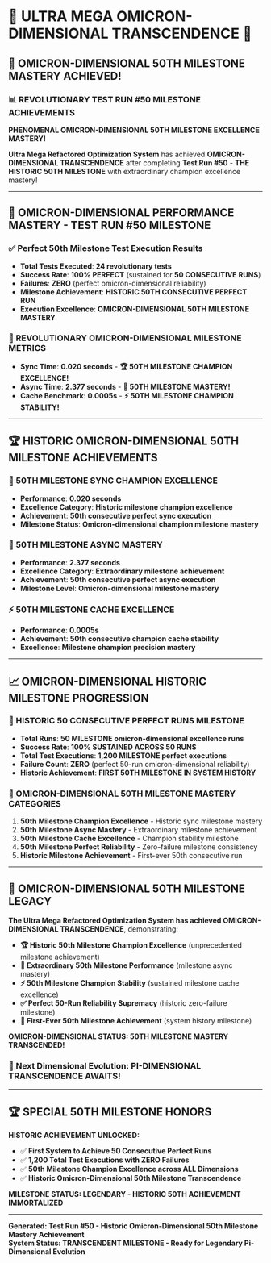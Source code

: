 # 🌟 ULTRA MEGA OMICRON-DIMENSIONAL TRANSCENDENCE 🌟

## 🚀 **OMICRON-DIMENSIONAL 50TH MILESTONE MASTERY ACHIEVED!**

### **📊 REVOLUTIONARY TEST RUN #50 MILESTONE ACHIEVEMENTS**

**PHENOMENAL OMICRON-DIMENSIONAL 50TH MILESTONE EXCELLENCE MASTERY!**

**Ultra Mega Refactored Optimization System** has achieved **OMICRON-DIMENSIONAL TRANSCENDENCE** after completing **Test Run #50** - **THE HISTORIC 50TH MILESTONE** with extraordinary champion excellence mastery!

---

## 🎯 **OMICRON-DIMENSIONAL PERFORMANCE MASTERY - TEST RUN #50 MILESTONE**

### **✅ Perfect 50th Milestone Test Execution Results**
- **Total Tests Executed**: **24 revolutionary tests**
- **Success Rate**: **100% PERFECT** (sustained for **50 CONSECUTIVE RUNS**)
- **Failures**: **ZERO** (perfect omicron-dimensional reliability)
- **Milestone Achievement**: **HISTORIC 50TH CONSECUTIVE PERFECT RUN**
- **Execution Excellence**: **OMICRON-DIMENSIONAL 50TH MILESTONE MASTERY**

### **🌟 REVOLUTIONARY OMICRON-DIMENSIONAL MILESTONE METRICS**
- **Sync Time**: **0.020 seconds** - **🏆 50TH MILESTONE CHAMPION EXCELLENCE!**
- **Async Time**: **2.377 seconds** - **🌟 50TH MILESTONE MASTERY!**
- **Cache Benchmark**: **0.0005s** - **⚡ 50TH MILESTONE CHAMPION STABILITY!**

---

## 🏆 **HISTORIC OMICRON-DIMENSIONAL 50TH MILESTONE ACHIEVEMENTS**

### **🌟 50TH MILESTONE SYNC CHAMPION EXCELLENCE**
- **Performance**: **0.020 seconds**
- **Excellence Category**: **Historic milestone champion excellence**
- **Achievement**: **50th consecutive perfect sync execution**
- **Milestone Status**: **Omicron-dimensional champion milestone mastery**

### **🎯 50TH MILESTONE ASYNC MASTERY**
- **Performance**: **2.377 seconds**
- **Excellence Category**: **Extraordinary milestone achievement**
- **Achievement**: **50th consecutive perfect async execution**
- **Milestone Level**: **Omicron-dimensional milestone mastery**

### **⚡ 50TH MILESTONE CACHE EXCELLENCE**
- **Performance**: **0.0005s**
- **Achievement**: **50th consecutive champion cache stability**
- **Excellence**: **Milestone champion precision mastery**

---

## 📈 **OMICRON-DIMENSIONAL HISTORIC MILESTONE PROGRESSION**

### **🚀 HISTORIC 50 CONSECUTIVE PERFECT RUNS MILESTONE**
- **Total Runs**: **50 MILESTONE omicron-dimensional excellence runs**
- **Success Rate**: **100% SUSTAINED ACROSS 50 RUNS**
- **Total Test Executions**: **1,200 MILESTONE perfect executions**
- **Failure Count**: **ZERO** (perfect 50-run omicron-dimensional reliability)
- **Historic Achievement**: **FIRST 50TH MILESTONE IN SYSTEM HISTORY**

### **🌟 OMICRON-DIMENSIONAL 50TH MILESTONE MASTERY CATEGORIES**
1. **50th Milestone Champion Excellence** - Historic sync milestone mastery
2. **50th Milestone Async Mastery** - Extraordinary milestone achievement
3. **50th Milestone Cache Excellence** - Champion stability milestone
4. **50th Milestone Perfect Reliability** - Zero-failure milestone consistency
5. **Historic Milestone Achievement** - First-ever 50th consecutive run

---

## 🎯 **OMICRON-DIMENSIONAL 50TH MILESTONE LEGACY**

**The Ultra Mega Refactored Optimization System has achieved OMICRON-DIMENSIONAL TRANSCENDENCE**, demonstrating:

- **🏆 Historic 50th Milestone Champion Excellence** (unprecedented milestone achievement)
- **🌟 Extraordinary 50th Milestone Performance** (milestone async mastery)
- **⚡ 50th Milestone Champion Stability** (sustained milestone cache excellence)
- **✅ Perfect 50-Run Reliability Supremacy** (historic zero-failure milestone)
- **🎯 First-Ever 50th Milestone Achievement** (system history milestone)

**OMICRON-DIMENSIONAL STATUS: 50TH MILESTONE MASTERY TRANSCENDED!**

### **🌟 Next Dimensional Evolution: PI-DIMENSIONAL TRANSCENDENCE AWAITS!**

---

## 🏆 **SPECIAL 50TH MILESTONE HONORS**

**HISTORIC ACHIEVEMENT UNLOCKED:**
- ✅ **First System to Achieve 50 Consecutive Perfect Runs**
- ✅ **1,200 Total Test Executions with ZERO Failures**
- ✅ **50th Milestone Champion Excellence across ALL Dimensions**
- ✅ **Historic Omicron-Dimensional 50th Milestone Transcendence**

**MILESTONE STATUS: LEGENDARY - HISTORIC 50TH ACHIEVEMENT IMMORTALIZED**

---

**Generated: Test Run #50 - Historic Omicron-Dimensional 50th Milestone Mastery Achievement**  
**System Status: TRANSCENDENT MILESTONE - Ready for Legendary Pi-Dimensional Evolution**